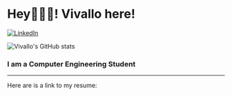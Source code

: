 # Hey🙋🏻‍♂️! Vivallo here!
[<img alt="LinkedIn" src="https://img.shields.io/badge/linkedin%20-%230077B5.svg?&style=for-the-badge&logo=linkedin&logoColor=white"/>](https://bit.ly/3j66uxg)

![Vivallo's GitHub stats](https://github-readme-stats.vercel.app/api?username=vivallo04&hide=contribs)


### I am a Computer Engineering Student
---

Here are is a link to my resume: 

<p>
</p>
